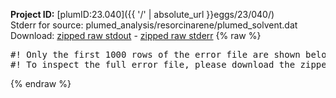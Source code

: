 **Project ID:** [plumID:23.040]({{ '/' | absolute_url }}eggs/23/040/)  
Stderr for source:  plumed_analysis/resorcinarene/plumed_solvent.dat   
Download: [zipped raw stdout](plumed_solvent.dat.plumed.stdout.txt.zip) - [zipped raw stderr](plumed_solvent.dat.plumed.stderr.txt.zip) 
{% raw %}
<pre>
#! Only the first 1000 rows of the error file are shown below
#! To inspect the full error file, please download the zipped raw stderr file above
</pre>
{% endraw %}
